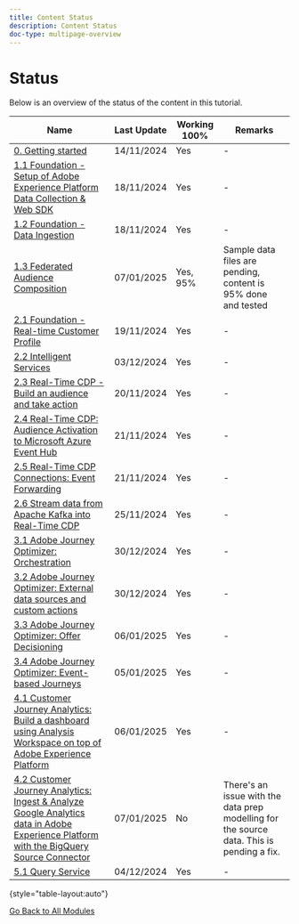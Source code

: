 ```yaml
---
title: Content Status
description: Content Status
doc-type: multipage-overview
---
```

# Status

Below is an overview of the status of the content in this tutorial.

| Name                   | Last Update | Working 100% | Remarks |
| ---------------------- | ------------ | ------------ |------------ |
| [0. Getting started](./modules/gettingstarted/gettingstarted/getting-started.md) | 14/11/2024  | Yes         | - |
| [1.1 Foundation - Setup of Adobe Experience Platform Data Collection & Web SDK](./modules/datacollection/module1.1/data-ingestion-launch-web-sdk.md) | 18/11/2024 | Yes         | -|
| [1.2 Foundation - Data Ingestion](./modules/datacollection/module1.2/data-ingestion.md)         | 18/11/2024          | Yes         |-|
| [1.3 Federated Audience Composition](./modules/datacollection/module1.3/fac.md)         | 07/01/2025          | Yes, 95%         | Sample data files are pending, content is 95% done and tested |
| [2.1 Foundation - Real-time Customer Profile](./modules/rtcdp-b2c/module2.1/real-time-customer-profile.md)        | 19/11/2024          | Yes         |-|
| [2.2 Intelligent Services](./modules/rtcdp-b2c/module2.2/intelligent-services.md)      | 03/12/2024          | Yes        |-|
| [2.3 Real-Time CDP - Build an audience and take action](./modules/rtcdp-b2c/module2.3/real-time-cdp-build-a-segment-take-action.md)       | 20/11/2024        | Yes         |-|
| [2.4 Real-Time CDP: Audience Activation to Microsoft Azure Event Hub](./modules/rtcdp-b2c/module2.4/segment-activation-microsoft-azure-eventhub.md)       | 21/11/2024        | Yes         |-|
| [2.5 Real-Time CDP Connections: Event Forwarding](./modules/rtcdp-b2c/module2.5/aep-data-collection-ssf.md)       | 21/11/2024        | Yes         |-|
| [2.6 Stream data from Apache Kafka into Real-Time CDP](./modules/rtcdp-b2c/module2.6/aep-apache-kafka.md)      | 25/11/2024        | Yes        |-|
| [3.1 Adobe Journey Optimizer: Orchestration](./modules/ajo-b2c/module3.1/journey-orchestration-create-account.md)      | 30/12/2024        | Yes        |-|
| [3.2 Adobe Journey Optimizer: External data sources and custom actions](./modules/ajo-b2c/module3.2/journey-orchestration-external-weather-api-sms.md)      | 30/12/2024        | Yes       |-|
| [3.3 Adobe Journey Optimizer: Offer Decisioning](./modules/ajo-b2c/module3.3/offer-decisioning.md)      | 06/01/2025        | Yes       |-|
| [3.4 Adobe Journey Optimizer: Event-based Journeys](./modules/ajo-b2c/module3.4/journeyoptimizer.md)| 05/01/2025        | Yes        |-|
| [4.1 Customer Journey Analytics: Build a dashboard using Analysis Workspace on top of Adobe Experience Platform](./modules/cja-b2c/module4.1/customer-journey-analytics-build-a-dashboard.md)      | 06/01/2025        | Yes        | - |
| [4.2 Customer Journey Analytics: Ingest & Analyze Google Analytics data in Adobe Experience Platform with the BigQuery Source Connector](./modules/cja-b2c/module4.2/customer-journey-analytics-bigquery-gcp.md)      | 07/01/2025        | No        | There's an issue with the data prep modelling for the source data. This is pending a fix. |
| [5.1 Query Service](./modules/datadistiller/module5.1/query-service.md)      | 04/12/2024        | Yes        |-|

{style="table-layout:auto"}

[Go Back to All Modules](./overview.md)
